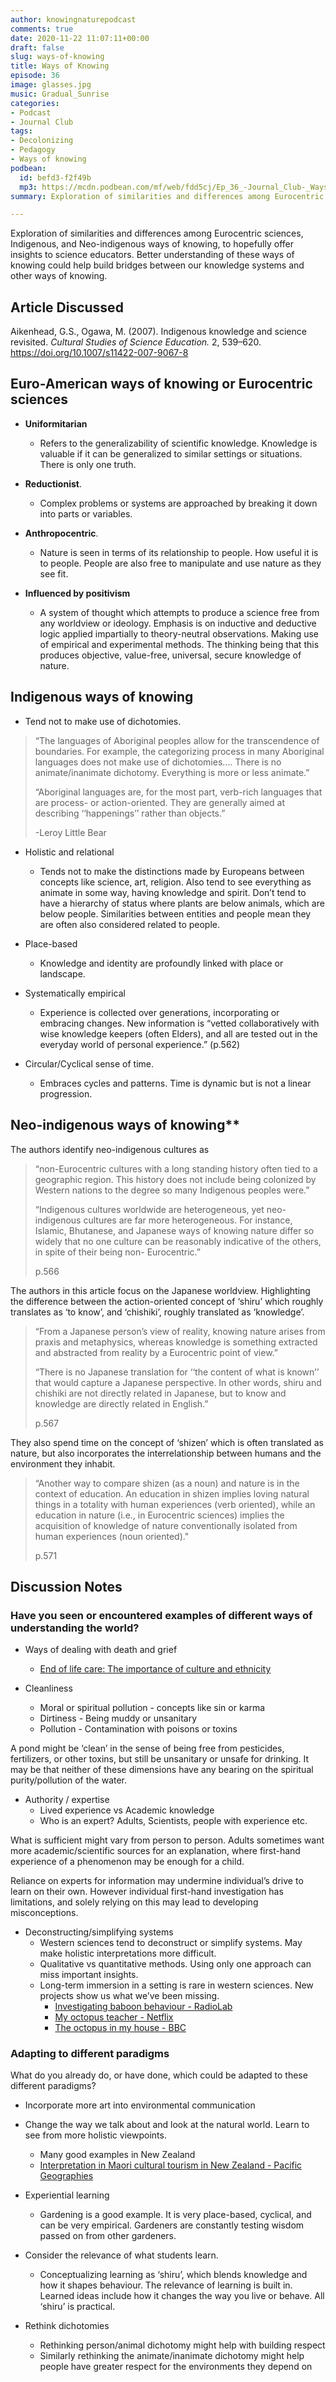 ```yaml
---
author: knowingnaturepodcast
comments: true
date: 2020-11-22 11:07:11+00:00
draft: false
slug: ways-of-knowing
title: Ways of Knowing
episode: 36
image: glasses.jpg
music: Gradual_Sunrise
categories:
- Podcast
- Journal Club
tags:
- Decolonizing
- Pedagogy
- Ways of knowing
podbean:
  id: befd3-f2f49b
  mp3: https://mcdn.podbean.com/mf/web/fdd5cj/Ep_36_-Journal_Club-_Ways_of_knowing7mrdr.mp3
summary: Exploration of similarities and differences among Eurocentric sciences, Indigenous, and Neo-indigenous ways of knowing. Thoughts on how better understanding of these ways of knowing might build bridges.

---
```


Exploration of similarities and differences among Eurocentric sciences,
Indigenous, and Neo-indigenous ways of knowing, to hopefully offer insights to
science educators. Better understanding of these ways of knowing could help
build bridges between our knowledge systems and other ways of knowing.

## Article Discussed

Aikenhead, G.S., Ogawa, M. (2007). Indigenous knowledge and science revisited.
_Cultural Studies of Science Education._ 2, 539–620.
<https://doi.org/10.1007/s11422-007-9067-8>

## **Euro-American ways of knowing or Eurocentric sciences**

  * **Uniformitarian**
    * Refers to the generalizability of scientific knowledge. Knowledge is valuable if it can be generalized to similar settings or situations. There is only one truth.

  * **Reductionist**. 
    * Complex problems or systems are approached by breaking it down into parts or variables.

  * **Anthropocentric**. 
    * Nature is seen in terms of its relationship to people. How useful it is to people. People are also free to manipulate and use nature as they see fit.

  * **Influenced by positivism**
    * A system of thought which attempts to produce a science free from any worldview or ideology. Emphasis is on inductive and deductive logic applied impartially to theory-neutral observations. Making use of empirical and experimental methods. The thinking being that this produces objective, value-free, universal, secure knowledge of nature.  

## Indigenous ways of knowing

  * Tend not to make use of dichotomies.

> “The languages of Aboriginal peoples allow for the transcendence of
> boundaries. For example, the categorizing process in many Aboriginal
> languages does not make use of dichotomies.... There is no animate/inanimate
> dichotomy. Everything is more or less animate.”
>
> “Aboriginal languages are, for the most part, verb-rich languages that are
> process- or action-oriented. They are generally aimed at describing
> ‘‘happenings’’ rather than objects.”
>
> -Leroy Little Bear

  * Holistic and relational
    * Tends not to make the distinctions made by Europeans between concepts like science, art, religion.  Also tend to see everything as animate in some way, having knowledge and spirit. Don’t tend to have a hierarchy of status where plants are below animals, which are below people. Similarities between entities and people mean they are often also considered related to people.

  * Place-based
    * Knowledge and identity are profoundly linked with place or landscape.

  * Systematically empirical
    * Experience is collected over generations, incorporating or embracing changes. New information is “vetted collaboratively with wise knowledge keepers (often Elders), and all are tested out in the everyday world of personal experience.” (p.562)

  * Circular/Cyclical sense of time.
    * Embraces cycles and patterns. Time is dynamic but is not a linear progression.

## Neo-indigenous ways of knowing**

The authors identify neo-indigenous cultures as

> “non-Eurocentric cultures with a long standing history often tied to a
> geographic region. This history does not include being colonized by Western
> nations to the degree so many Indigenous peoples were.”
>
> “Indigenous cultures worldwide are heterogeneous, yet neo-indigenous
> cultures are far more heterogeneous. For instance, Islamic, Bhutanese, and
> Japanese ways of knowing nature differ so widely that no one culture can be
> reasonably indicative of the others, in spite of their being non-
> Eurocentric.”
>
> p.566

The authors in this article focus on the Japanese worldview. Highlighting the
difference between the action-oriented concept of ‘shiru’ which roughly
translates as ‘to know’, and ‘chishiki’, roughly translated as ‘knowledge’.

> “From a Japanese person’s view of reality, knowing nature arises from praxis
> and metaphysics, whereas knowledge is something extracted and abstracted
> from reality by a Eurocentric point of view.”
>
> “There is no Japanese translation for ‘‘the content of what is known’’ that
> would capture a Japanese perspective. In other words, shiru and chishiki are
> not directly related in Japanese, but to know and knowledge are directly
> related in English.”
>
> p.567

They also spend time on the concept of ‘shizen’ which is often translated as
nature, but also incorporates the interrelationship between humans and the
environment they inhabit.

> “Another way to compare shizen (as a noun) and nature is in the context of
> education. An education in shizen implies loving natural things in a
> totality with human experiences (verb oriented), while an education in
> nature (i.e., in Eurocentric sciences) implies the acquisition of knowledge
> of nature conventionally isolated from human experiences (noun oriented)."
>
> p.571

## Discussion Notes

### Have you seen or encountered examples of different ways of understanding the world?

  * Ways of dealing with death and grief
    * [End of life care: The importance of culture and ethnicity](https://www.issuelab.org/resources/17334/17334.pdf)

  * Cleanliness
    * Moral or spiritual pollution - concepts like sin or karma
    * Dirtiness - Being muddy or unsanitary
    * Pollution - Contamination with poisons or toxins

A pond might be ‘clean’ in the sense of being free from pesticides,
fertilizers, or other toxins, but still be unsanitary or unsafe for drinking.
It may be that neither of these dimensions have any bearing on the spiritual
purity/pollution of the water.

  * Authority / expertise
    * Lived experience vs Academic knowledge
    * Who is an expert? Adults, Scientists, people with experience etc.

What is sufficient might vary from person to person. Adults sometimes want
more academic/scientific sources for an explanation, where first-hand
experience of a phenomenon may be enough for a child.

Reliance on experts for information may undermine individual’s drive to learn
on their own. However individual first-hand investigation has limitations, and
solely relying on this may lead to developing misconceptions.

  * Deconstructing/simplifying systems
    * Western sciences tend to deconstruct or simplify systems. May make holistic interpretations more difficult.
    * Qualitative vs quantitative methods. Using only one approach can miss important insights.
    * Long-term immersion in a setting is rare in western sciences. New projects show us what we’ve been missing.
      * [Investigating baboon behaviour - RadioLab](https://www.wnycstudios.org/podcasts/radiolab/articles/how-win-friends-and-influence-baboons)
      * [My octopus teacher - Netflix](https://www.netflix.com/gb/title/81045007)
      * [The octopus in my house - BBC ](https://www.newstatesman.com/the-octopus-in-my-house-bbc-two-review)

### Adapting to different paradigms
What do you already do, or have done, which could be adapted to these different paradigms?

  * Incorporate more art into environmental communication

  * Change the way we talk about and look at the natural world. Learn to see from more holistic viewpoints.
    * Many good examples in New Zealand
    * [Interpretation in Maori cultural tourism in New Zealand - Pacific Geographies](http://pacific-geographies.org/wp-content/uploads/sites/2/2017/06/pg39_dwyer.pdf)

  * Experiential learning
    * Gardening is a good example. It is very place-based, cyclical, and can be very empirical. Gardeners are constantly testing wisdom passed on from other gardeners.

  * Consider the relevance of what students learn.
    * Conceptualizing learning as ‘shiru’, which blends knowledge and how it shapes behaviour. The relevance of learning is built in. Learned ideas include how it changes the way you live or behave. All ‘shiru’ is practical.

  * Rethink dichotomies
    * Rethinking person/animal dichotomy might help with building respect
    * Similarly rethinking the animate/inanimate dichotomy might help people have greater respect for the environments they depend on

